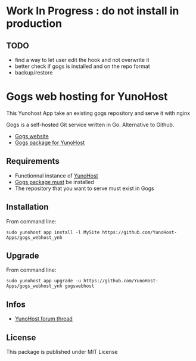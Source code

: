 # Work In Progress : do not install in production
## TODO
- find a way to let user edit the hook and not overwrite it
- better check if gogs is installed and on the repo format
- backup/restore


# Gogs web hosting for YunoHost

This Yunohost App take an existing gogs repository and serve it with nginx

Gogs is a self-hosted Git service written in Go. Alternative to Github.
- [Gogs website](http://gogs.io)
- [Gogs package for YunoHost](https://github.com/YunoHost-Apps/gogs_ynh)

## Requirements
- Functionnal instance of [YunoHost](https://yunohost.org)
- [Gogs package must](https://github.com/YunoHost-Apps/gogs_ynh) be installed
- The repository that you want to serve must exist in Gogs

## Installation
From command line:

`sudo yunohost app install -l MySite https://github.com/YunoHost-Apps/gogs_webhost_ynh`

## Upgrade
From command line:

`sudo yunohost app upgrade -u https://github.com/YunoHost-Apps/gogs_webhost_ynh gogswebhost`

## Infos

- [YunoHost forum thread](https://forum.yunohost.org/)

## License

This package is published under MIT License
